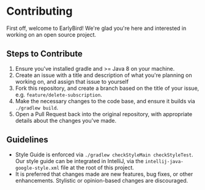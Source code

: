 # Contributing

First off, welcome to EarlyBird! We're glad you're here and interested in working on an open source project.

## Steps to Contribute

1. Ensure you've installed gradle and >= Java 8 on your machine. 
1. Create an issue with a title and description of what you're planning on working on, and assign that issue to yourself
1. Fork this repository, and create a branch based on the title of your issue, e.g. `feature/delete-subscription`.
1. Make the necessary changes to the code base, and ensure it builds via `./gradlew build`. 
1. Open a Pull Request back into the original repository, with appropriate details about the changes you've made.

## Guidelines

- Style Guide is enforced via `./gradlew checkStyleMain checkStyleTest`. Our style guide can be integrated in IntelliJ, 
via the `intellij-java-google-style.xml` file at the root of this project. 
- It is preferred that changes made are new features, bug fixes, or other enhancements. Stylistic 
or opinion-based changes are discouraged. 

